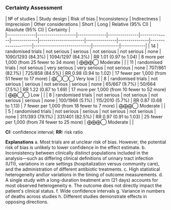 ### Certainty Assessment

| № of studies | Study design      | Risk of bias | Inconsistency | Indirectness | Imprecision | Other considerations | Short         | Long          | Relative (95% CI)  | Absolute (95% CI)  | Certainty |   
|--------------|-------------------|--------------|---------------|--------------|-------------|----------------------|---------------|---------------|--------------------|----------------------------|-------------|------------|
| 14           | randomised trials | not serious  | serious       | not serious  | not serious | none                 | 1090/1293 (84.3%) | 1094/1297 (84.3%) | RR 1.01 (0.97 to 1.04) | 8 more per 1,000 (from 25 fewer to 34 more) | ⨁⨁⨁◯ Moderate |            |
| 11           | randomised trials | not serious  | very serious  | very serious | not serious | none                 | 707/861 (82.1%) | 725/858 (84.5%) | RR 0.98 (0.94 to 1.02) | 17 fewer per 1,000 (from 51 fewer to 17 more) | ⨁◯◯◯ Very low |             |
| 8            | randomised trials | not serious  | serious       | not serious  | serious     | none                 | 65/667 (9.7%)  | 50/664 (7.5%)  | RR 1.22 (0.87 to 1.69) | 17 more per 1,000 (from 10 fewer to 52 more) | ⨁⨁◯◯ Low       |            |
| 8            | randomised trials | not serious  | not serious   | not serious  | serious     | none                 | 100/1966 (5.1%) | 115/2010 (5.7%) | RR 0.87 (0.68 to 1.13) | 7 fewer per 1,000 (from 18 fewer to 7 more) | ⨁⨁⨁◯ Moderate |            |
| 5            | randomised trials | not serious  | serious       | not serious  | not serious | none                 | 311/393 (79.1%) | 331/401 (82.5%) | RR 0.97 (0.91 to 1.03) | 25 fewer per 1,000 (from 74 fewer to 25 more) | ⨁⨁⨁◯ Moderate |            |

**CI:** confidence interval; **RR:** risk ratio

**Explanations**
a. Most trials are at unclear risk of bias. However, the potential risk of bias is unlikely to lower confidence in the effect estimate.
b. Inconsistency between clinically distinct populations included in the analysis—such as differing clinical definitions of urinary tract infection (UTI), variations in care settings (hospitalization versus community care), and the administration of different antibiotic treatments.
c. High statistical heterogeneity and\or variations in the timing of outcome measurements.
d. A single study with a long-duration treatment arm (21 days) accounts for most observed heterogeneity
e. The outcome does not directly impact the patient's clinical status.
f. Wide confidence intervals
g. Variance in numbers of deaths across studies
h. Different studies demonstrate effects in opposing directions.
